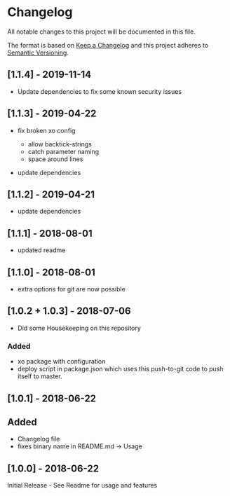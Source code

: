 # Changelog
All notable changes to this project will be documented in this file.

The format is based on [Keep a Changelog](http://keepachangelog.com/en/1.0.0/)
and this project adheres to [Semantic Versioning](http://semver.org/spec/v2.0.0.html).

## [1.1.4] - 2019-11-14

* Update dependencies to fix some known security issues

## [1.1.3] - 2019-04-22

* fix broken xo config
  * allow backtick-strings
  * catch parameter naming
  * space around lines

* update dependencies

## [1.1.2] - 2019-04-21

* update dependencies

## [1.1.1] - 2018-08-01

* updated readme

## [1.1.0] - 2018-08-01

* extra options for git are now possible

## [1.0.2 + 1.0.3] - 2018-07-06

* Did some Housekeeping on this repository

### Added

* xo package with configuration
* deploy script in package.json which uses this push-to-git code to push itself to master. 

## [1.0.1] - 2018-06-22

## Added

* Changelog file 
* fixes binary name in README.md -> Usage

## [1.0.0] - 2018-06-22

Initial Release - See Readme for usage and features
